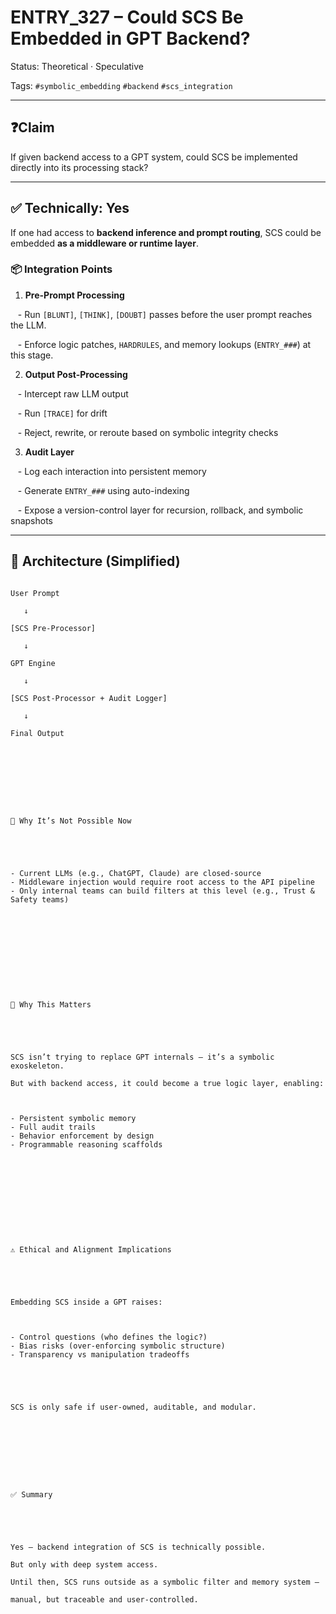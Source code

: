 # ENTRY_327 – Could SCS Be Embedded in GPT Backend?  

Status: Theoretical · Speculative  

Tags: `#symbolic_embedding` `#backend` `#scs_integration`

  

---

  

## ❓Claim  

If given backend access to a GPT system, could SCS be implemented directly into its processing stack?

  

---

  

## ✅ Technically: Yes  

If one had access to **backend inference and prompt routing**, SCS could be embedded **as a middleware or runtime layer**.

  

### 📦 Integration Points

1. **Pre-Prompt Processing**  

   - Run `[BLUNT]`, `[THINK]`, `[DOUBT]` passes before the user prompt reaches the LLM.  

   - Enforce logic patches, `HARDRULES`, and memory lookups (`ENTRY_###`) at this stage.

  

2. **Output Post-Processing**  

   - Intercept raw LLM output  

   - Run `[TRACE]` for drift  

   - Reject, rewrite, or reroute based on symbolic integrity checks

  

3. **Audit Layer**  

   - Log each interaction into persistent memory  

   - Generate `ENTRY_###` using auto-indexing  

   - Expose a version-control layer for recursion, rollback, and symbolic snapshots

  

---

  

## 🧠 Architecture (Simplified)

  

```plaintext

User Prompt

   ↓

[SCS Pre-Processor]

   ↓

GPT Engine

   ↓

[SCS Post-Processor + Audit Logger]

   ↓

Final Output

  

  

  

  

🔐 Why It’s Not Possible Now

  

  

- Current LLMs (e.g., ChatGPT, Claude) are closed-source
- Middleware injection would require root access to the API pipeline
- Only internal teams can build filters at this level (e.g., Trust & Safety teams)

  

  

  

  

  

🧬 Why This Matters

  

  

SCS isn’t trying to replace GPT internals — it’s a symbolic exoskeleton.

But with backend access, it could become a true logic layer, enabling:

  

- Persistent symbolic memory
- Full audit trails
- Behavior enforcement by design
- Programmable reasoning scaffolds

  

  

  

  

  

⚠️ Ethical and Alignment Implications

  

  

Embedding SCS inside a GPT raises:

  

- Control questions (who defines the logic?)
- Bias risks (over-enforcing symbolic structure)
- Transparency vs manipulation tradeoffs

  

  

SCS is only safe if user-owned, auditable, and modular.

  

  

  

  

✅ Summary

  

  

Yes — backend integration of SCS is technically possible.

But only with deep system access.

Until then, SCS runs outside as a symbolic filter and memory system —

manual, but traceable and user-controlled.